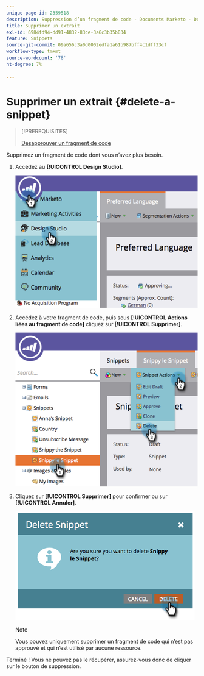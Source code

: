 ```yaml
---
unique-page-id: 2359518
description: Suppression d’un fragment de code - Documents Marketo - Documentation du produit
title: Supprimer un extrait
exl-id: 6984fd94-dd91-4832-83ce-3a6c3b35b034
feature: Snippets
source-git-commit: 09a656c3a0d0002edfa1a61b987bff4c1dff33cf
workflow-type: tm+mt
source-wordcount: '78'
ht-degree: 7%

---
```


# Supprimer un extrait {#delete-a-snippet}

>[!PREREQUISITES]
>
>[Désapprouver un fragment de code](/help/marketo/product-docs/personalization/segmentation-and-snippets/snippets/unapprove-a-snippet.md)

Supprimez un fragment de code dont vous n’avez plus besoin.

1. Accédez au **[!UICONTROL Design Studio]**.

   ![](assets/image2014-9-16-10-3a43-3a47.png)

1. Accédez à votre fragment de code, puis sous **[!UICONTROL Actions liées au fragment de code]** cliquez sur **[!UICONTROL Supprimer]**.

   ![](assets/image2014-9-16-10-3a43-3a57.png)

1. Cliquez sur **[!UICONTROL Supprimer]** pour confirmer ou sur **[!UICONTROL Annuler]**.

   ![](assets/image2014-9-16-10-3a44-3a8.png)

   >[!NOTE]
   >
   >Vous pouvez uniquement supprimer un fragment de code qui n’est pas approuvé et qui n’est utilisé par aucune ressource.

Terminé ! Vous ne pouvez pas le récupérer, assurez-vous donc de cliquer sur le bouton de suppression.
